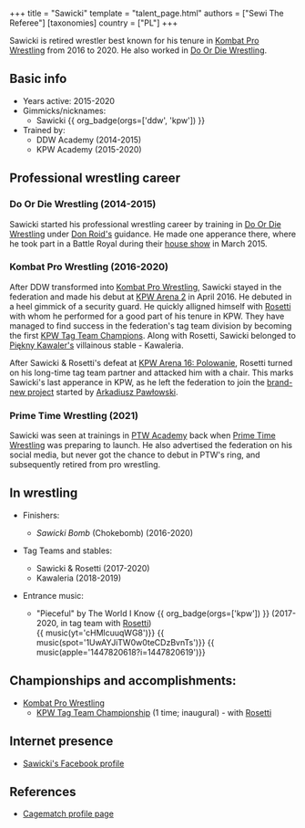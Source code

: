 +++
title = "Sawicki"
template = "talent_page.html"
authors = ["Sewi The Referee"]
[taxonomies]
country = ["PL"]
+++

Sawicki is retired wrestler best known for his tenure in [Kombat Pro Wrestling](@/o/kpw.md) from 2016 to 2020. He also worked in [Do Or Die Wrestling](@/o/ddw.md).

## Basic info 

* Years active: 2015-2020
* Gimmicks/nicknames:
  - Sawicki {{ org_badge(orgs=['ddw', 'kpw']) }}
* Trained by:
  - DDW Academy (2014-2015)
  - KPW Academy (2015-2020)
 
## Professional wrestling career

### Do Or Die Wrestling (2014-2015)

Sawicki started his professional wrestling career by training in [Do Or Die Wrestling](@/o/ddw.md) under [Don Roid's](@/w/don-roid.md) guidance. He made one apperance there, where he took part in a Battle Royal during their [house show](@/e/ddw/2015-03-14-ddw-house-show-1.md) in March 2015. 

### Kombat Pro Wrestling (2016-2020)

After DDW transformed into [Kombat Pro Wrestling](@/o/kpw.md), Sawicki stayed in the federation and made his debut at [KPW Arena 2](@/e/kpw/2016-04-30-kpw-arena-2.md) in April 2016. He debuted in a heel gimmick of a security guard. He quickly alligned himself with [Rosetti](@/w/rosetti.md) with whom he performed for a good part of his tenure in KPW. They have managed to find success in the federation's tag team division by becoming the first [KPW Tag Team Champions](@/c/kpw-tag-team-championship.md). Along with Rosetti, Sawicki belonged to [Piękny Kawaler's](@/w/piekny-kawaler.md) villainous stable - Kawaleria.

After Sawicki & Rosetti's defeat at [KPW Arena 16: Polowanie](@/e/kpw/2020-02-01-kpw-arena-16-polowanie.md), Rosetti turned on his long-time tag team partner and attacked him with a chair. This marks Sawicki's last apperance in KPW, as he left the federation to join the [brand-new project](@/o/ptw.md) started by [Arkadiusz Pawłowski](@/w/pan-pawlowski.md).

### Prime Time Wrestling (2021)

Sawicki was seen at trainings in [PTW Academy](@/o/ptw-academy.md) back when [Prime Time Wrestling](@/o/ptw.md) was preparing to launch. He also advertised the federation on his social media, but never got the chance to debut in PTW's ring, and subsequently retired from pro wrestling.

## In wrestling

* Finishers:
  - _Sawicki Bomb_ (Chokebomb) (2016-2020)

* Tag Teams and stables:
  - Sawicki & Rosetti (2017-2020)
  - Kawaleria (2018-2019)
 
* Entrance music:
  - "Pieceful" by The World I Know
 {{ org_badge(orgs=['kpw']) }} (2017-2020, in tag team with [Rosetti](@/w/rosetti.md)) <br>
 {{ music(yt='cHMlcuuqWG8')}}
 {{ music(spot='1UwAYJiTW0w0teCDzBvnTs')}}
 {{ music(apple='1447820618?i=1447820619')}}

## Championships and accomplishments:

* [Kombat Pro Wrestling](@/o/kpw.md)
  - [KPW Tag Team Championship](@/c/kpw-tag-team-championship.md) (1 time; inaugural) - with [Rosetti](@/w/rosetti.md)

## Internet presence

* [Sawicki's Facebook profile](https://www.facebook.com/Sawicki-483062538551718/)

## References

* [Cagematch profile page](https://www.cagematch.net/?id=2&nr=19711)
